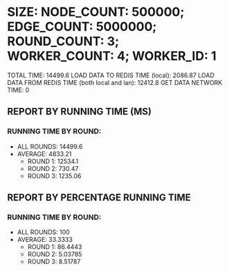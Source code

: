 
# SIZE: NODE_COUNT: 500000; EDGE_COUNT: 5000000; ROUND_COUNT: 3; WORKER_COUNT: 4; WORKER_ID: 1
 TOTAL TIME: 14499.6
 LOAD DATA TO REDIS TIME (local): 2086.87
 LOAD DATA FROM REDIS TIME (both local and lan): 12412.8
 GET DATA NETWORK TIME: 0

## REPORT BY RUNNING TIME (MS)

 ### RUNNING TIME BY ROUND:

  + ALL ROUNDS: 14499.6
  + AVERAGE: 4833.21
     + ROUND 1: 12534.1
     + ROUND 2: 730.47
     + ROUND 3: 1235.06

## REPORT BY PERCENTAGE RUNNING TIME

 ### RUNNING TIME BY ROUND:

  + ALL ROUNDS: 100
  + AVERAGE: 33.3333
     + ROUND 1: 86.4443
     + ROUND 2: 5.03785
     + ROUND 3: 8.51787

